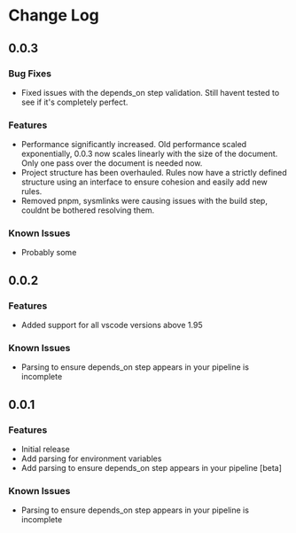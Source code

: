 # Change Log

## 0.0.3

### Bug Fixes

- Fixed issues with the depends_on step validation. Still havent tested to see if it's completely perfect.

### Features

- Performance significantly increased. Old performance scaled exponentially, 0.0.3 now scales linearly with the size of the document. Only one pass over the document is needed now.
- Project structure has been overhauled. Rules now have a strictly defined structure using an interface to ensure cohesion and easily add new rules.
- Removed pnpm, sysmlinks were causing issues with the build step, couldnt be bothered resolving them.

### Known Issues

- Probably some

## 0.0.2

### Features

- Added support for all vscode versions above 1.95

### Known Issues

- Parsing to ensure depends_on step appears in your pipeline is incomplete

## 0.0.1

### Features

- Initial release
- Add parsing for environment variables
- Add parsing to ensure depends_on step appears in your pipeline [beta]

### Known Issues

- Parsing to ensure depends_on step appears in your pipeline is incomplete